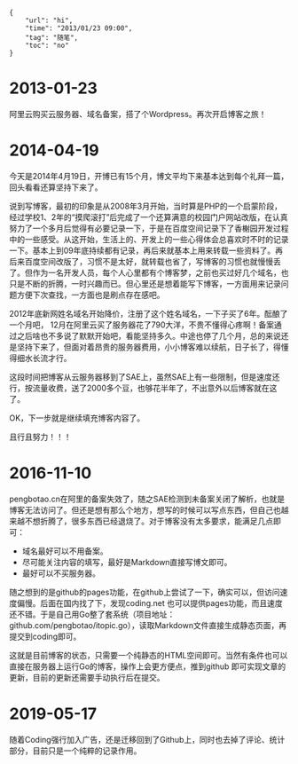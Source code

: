 ```
{
    "url": "hi",
    "time": "2013/01/23 09:00",
    "tag": "随笔",
    "toc": "no"
}
```

# 2013-01-23

阿里云购买云服务器、域名备案，搭了个Wordpress。再次开启博客之旅！

# 2014-04-19

今天是2014年4月19日，开博已有15个月，博文平均下来基本达到每个礼拜一篇，回头看看还算坚持下来了。

说到写博客，最初的印象是从2008年3月开始，当时算是PHP的一个启蒙阶段，经过学校1、2年的“摸爬滚打”后完成了一个还算满意的校园门户网站改版，在认真努力了一个多月后觉得有必要记录一下，于是在百度空间记录下了香榭园开发过程中的一些感受。从这开始，生活上的、开发上的一些心得体会总喜欢时不时的记录一下。基本上到09年底持续都有记录，再后来就基本上用来转载一些资料了。再后来百度空间改版了，习惯不是太好，就转载也省了，写博客的习惯也就慢慢丢了。但作为一名开发人员，每个人心里都有个博客梦，之前也买过好几个域名，也只是不断的折腾，一时兴趣而已。但心里还是想着能写下博客，一方面用来记录问题方便下次查找，一方面也是刷点存在感吧。

2012年底新网姓名域名开始降价，注册了这个姓名域名，一下子买了6年。酝酿了一个月吧， 12月在阿里云买了服务器花了790大洋，不贵不懂得心疼啊！备案通过之后啥也不多说了默默开始吧，看能坚持多久。中途也停了几个月，总的来说还是坚持下来了，但面对着昂贵的服务器费用，小小博客难以续航，日子长了，得懂得细水长流才行。

这段时间把博客从云服务器移到了SAE上，虽然SAE上有一些限制，但是速度还行，按流量收费，送了2000多个豆，也够花半年了，不出意外以后博客就在这了。

OK，下一步就是继续填充博客内容了。

且行且努力！！！

# 2016-11-10

pengbotao.cn在阿里的备案失效了，随之SAE检测到未备案关闭了解析，也就是博客无法访问了。但还是想有那么个地方，想写的时候可以写点东西，但自己也越来越不想折腾了，很多东西已经退烧了。对于博客没有太多要求，能满足几点即可：

- 域名最好可以不用备案。
- 尽可能关注内容的填写，最好是Markdown直接写博文即可。
- 最好可以不买服务器。

随之想到的是github的pages功能，在github上尝试了一下，确实可以，但访问速度偏慢。后面在国内找了下，发现coding.net 也可以提供pages功能，而且速度还不错。于是自己用Go整了套系统（项目地址：github.com/pengbotao/itopic.go），读取Markdown文件直接生成静态页面，再提交到coding即可。

这就是目前博客的状态，只需要一个纯静态的HTML空间即可。当然有条件也可以直接在服务器上运行Go的博客，操作上会更方便点，推到github
即可实现文章的更新，目前的更新还需要手动执行后在提交。

# 2019-05-17

随着Coding强行加入广告，还是迁移回到了Github上，同时也去掉了评论、统计部分，目前只是一个纯粹的记录作用。